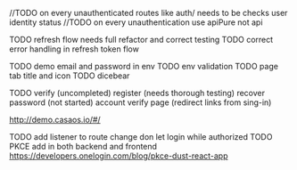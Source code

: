 //TODO on every unauthenticated routes like auth/ needs to be checks user identity status
//TODO on every unauthentication use apiPure not api


TODO refresh flow needs full refactor and correct testing
TODO correct error handling in refresh token flow

TODO demo email and password in env
TODO env validation
TODO page tab title and icon
TODO dicebear


TODO
  verify (uncompleted)
  register (needs thorough testing)
  recover password (not started)
  account verify page (redirect links from sing-in)


http://demo.casaos.io/#/

TODO add listener to route change don let login while authorized
TODO PKCE add in both backend and frontend https://developers.onelogin.com/blog/pkce-dust-react-app
